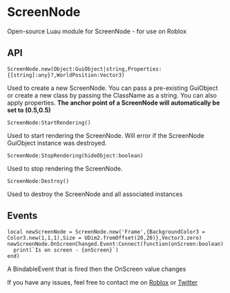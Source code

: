# ScreenNode
Open-source Luau module for ScreenNode - for use on Roblox


## API
```luau
ScreenNode.new(Object:GuiObject|string,Properties:{[string]:any}?,WorldPosition:Vector3)
```
Used to create a new ScreenNode. You can pass a pre-existing GuiObject or create a new class by passing the ClassName as a string. You can also apply properties.
**The anchor point of a ScreenNode will automatically be set to (0.5,0.5)**

```luau
ScreenNode:StartRendering()
```
Used to start rendering the ScreenNode. Will error if the ScreenNode GuiObject instance was destroyed.

```luau
ScreenNode:StopRendering(hideObject:boolean)
```
Used to stop rendering the ScreenNode.

```luau
ScreenNode:Destroy()
```
Used to destroy the ScreenNode and all associated instances

## Events
```luau
local newScreenNode = ScreenNode.new('Frame',{BackgroundColor3 = Color3.new(1,1,1),Size = UDim2.fromOffset(20,20)},Vector3.zero)
newScreenNode.OnScreenChanged.Event:Connect(function(onScreen:boolean)
  print(`Is on screen - {onScreen}`)
end)
```
A BindableEvent that is fired then the OnScreen value changes

If you have any issues, feel free to contact me on [Roblox](https://www.roblox.com/users/167251552/profile) or [Twitter](https://x.com/BarkusHxndaaa)
